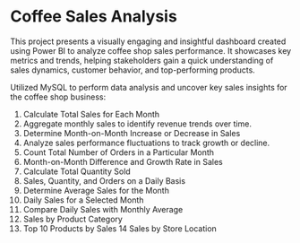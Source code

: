 # Coffee Sales Analysis
This project presents a visually engaging and insightful dashboard created using Power BI to analyze coffee shop sales performance. It showcases key metrics and trends, helping stakeholders gain a quick understanding of sales dynamics, customer behavior, and top-performing products.

Utilized MySQL to perform data analysis and uncover key sales insights for the coffee shop business:

1. Calculate Total Sales for Each Month
2. Aggregate monthly sales to identify revenue trends over time.
3. Determine Month-on-Month Increase or Decrease in Sales
4. Analyze sales performance fluctuations to track growth or decline.
5. Count Total Number of Orders in a Particular Month
6. Month-on-Month Difference and Growth Rate in Sales
7. Calculate Total Quantity Sold
8. Sales, Quantity, and Orders on a Daily Basis
9. Determine Average Sales for the Month
10. Daily Sales for a Selected Month
11. Compare Daily Sales with Monthly Average
12. Sales by Product Category
13. Top 10 Products by Sales
14 Sales by Store Location

